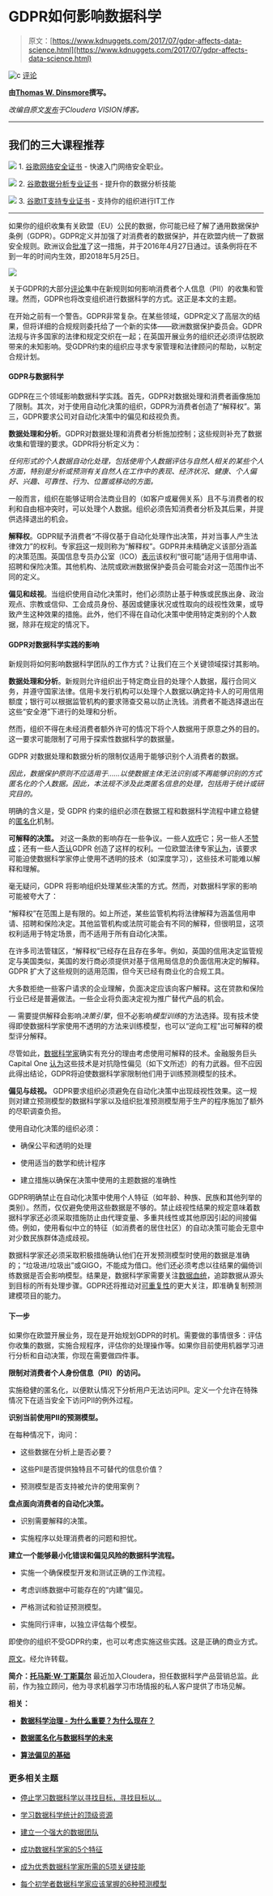 # GDPR如何影响数据科学

> 原文：[https://www.kdnuggets.com/2017/07/gdpr-affects-data-science.html](https://www.kdnuggets.com/2017/07/gdpr-affects-data-science.html)

![c](../Images/3d9c022da2d331bb56691a9617b91b90.png) [评论](#comments)

**由[Thomas W. Dinsmore](https://thomaswdinsmore.com/author/thomaswdinsmore/)撰写。**

*改编自原文[发布](https://vision.cloudera.com/general-data-protection-regulation-gdpr-and-data-science/)于Cloudera VISION博客。*

* * *

## 我们的三大课程推荐

![](../Images/0244c01ba9267c002ef39d4907e0b8fb.png) 1\. [谷歌网络安全证书](https://www.kdnuggets.com/google-cybersecurity) - 快速入门网络安全职业。

![](../Images/e225c49c3c91745821c8c0368bf04711.png) 2\. [谷歌数据分析专业证书](https://www.kdnuggets.com/google-data-analytics) - 提升你的数据分析技能

![](../Images/0244c01ba9267c002ef39d4907e0b8fb.png) 3\. [谷歌IT支持专业证书](https://www.kdnuggets.com/google-itsupport) - 支持你的组织进行IT工作

* * *

如果你的组织收集有关欧盟（EU）公民的数据，你可能已经了解了通用数据保护条例（GDPR）。GDPR定义并加强了对消费者的数据保护，并在欧盟内统一了数据安全规则。欧洲议会[批准](http://www.europarl.europa.eu/news/en/news-room/20160407IPR21776/data-protection-reform-parliament-approves-new-rules-fit-for-the-digital-era)了这一措施，并于2016年4月27日通过。该条例将在不到一年的时间内生效，即2018年5月25日。

![](../Images/a65c2f5273c11593cf004f99d939cc3c.png)

关于GDPR的大部分[评论](http://www.williamfry.com/newsandinsights/news-article/2016/06/08/key-impacts-of-the-eu-general-data-protection-regulation)集中在新规则如何影响消费者个人信息（PII）的收集和管理。然而，GDPR也将改变组织进行数据科学的方式。这正是本文的主题。

在开始之前有一个警告。GDPR非常复杂。在某些领域，GDPR定义了高层次的结果，但将详细的合规规则委托给了一个新的实体——欧洲数据保护委员会。GDPR法规与许多国家的法律和规定交织在一起；在英国开展业务的组织还必须评估脱欧带来的未知影响。受GDPR约束的组织应寻求专家管理和法律顾问的帮助，以制定合规计划。

#### GDPR与数据科学

GDPR在三个领域影响数据科学实践。首先，GDPR对数据处理和消费者画像施加了限制。其次，对于使用自动化决策的组织，GDPR为消费者创造了“解释权”。第三，GDPR要求公司对自动化决策中的偏见和歧视负责。

**数据处理和分析**。GDPR对数据处理和消费者分析施加控制；这些规则补充了数据收集和管理的要求。GDPR将分析定义为：

*任何形式的个人数据自动化处理，包括使用个人数据评估与自然人相关的某些个人方面，特别是分析或预测有关自然人在工作中的表现、经济状况、健康、个人偏好、兴趣、可靠性、行为、位置或移动的方面。*

一般而言，组织在能够证明合法商业目的（如客户或雇佣关系）且不与消费者的权利和自由相冲突时，可以处理个人数据。组织必须告知消费者分析及其后果，并提供选择退出的机会。

**解释权**。GDPR赋予消费者“不得仅基于自动化处理作出决策，并对当事人产生法律效力”的权利。专家[将](https://arxiv.org/abs/1606.08813)这一规则称为“解释权”。GDPR并未精确定义该部分涵盖的决策范围。英国信息专员办公室（ICO）[表示](https://ico.org.uk/media/for-organisations/documents/2013559/big-data-ai-ml-and-data-protection.pdf)该权利“很可能”适用于信用申请、招聘和保险决策。其他机构、法院或欧洲数据保护委员会可能会对这一范围作出不同的定义。

**偏见和歧视**。当组织使用自动化决策时，他们必须防止基于种族或民族出身、政治观点、宗教或信仰、工会成员身份、基因或健康状况或性取向的歧视性效果，或导致产生这种效果的措施。此外，他们不得在自动化决策中使用特定类别的个人数据，除非在规定的情况下。

#### GDPR对数据科学实践的影响

新规则将如何影响数据科学团队的工作方式？让我们在三个关键领域探讨其影响。

**数据处理和分析**。新规则允许组织出于特定商业目的处理个人数据，履行合同义务，并遵守国家法律。信用卡发行机构可以处理个人数据以确定持卡人的可用信用额度；银行可以根据监管机构的要求筛查交易以防止洗钱。消费者不能选择退出在这些“安全港”下进行的处理和分析。

然而，组织不得在未经消费者额外许可的情况下将个人数据用于原意之外的目的。这一要求可能限制了可用于探索性数据科学的数据量。

GDPR 对数据处理和数据分析的限制仅适用于能够识别个人消费者的数据。

*因此，数据保护原则不应适用于……以使数据主体无法识别或不再能够识别的方式匿名化的个人数据。因此，本法规不涉及此类匿名信息的处理，包括用于统计或研究目的。*

明确的含义是，受 GDPR 约束的组织必须在数据工程和数据科学流程中建立稳健的[匿名化](https://en.wikipedia.org/wiki/Data_anonymization)机制。

**可解释的决策。** 对这一条款的影响存在一些争议。一些人[欢呼](https://www.techdirt.com/articles/20160708/11040034922/activists-cheer-eus-right-to-explanation-algorithmic-decisions-how-will-it-work-when-theres-nothing-to-explain.shtml)它；另一些人[不赞成](http://www.techzone360.com/topics/techzone/articles/2017/01/25/429101-eus-right-explanation-harmful-restriction-artificial-intelligence.htm)；还有一些人[否认](https://papers.ssrn.com/sol3/papers.cfm?abstract_id=2903469)GDPR 创造了这样的权利。一位欧盟法律专家[认为](http://privacylawblog.fieldfisher.com/2015/getting-to-know-the-gdpr-part-5-your-big-data-analytics-and-profiling-activities-may-be-seriously-curtailed/)，该要求可能迫使数据科学家停止使用不透明的技术（如深度学习），这些技术可能难以解释和理解。

毫无疑问，GDPR 将影响组织处理某些决策的方式。然而，对数据科学家的影响可能被夸大了：

“解释权”在范围上是有限的。如上所述，某些监管机构将法律解释为涵盖信用申请、招聘和保险决定。其他监管机构或法院可能会有不同的解释，但很明显，这项权利适用于特定场景，而不适用于所有自动化决策。

在许多司法管辖区，“解释权”已经存在且存在多年。例如，英国的信用决定监管规定与美国类似，美国的发行商必须提供对基于信用局信息的负面信用决定的解释。GDPR 扩大了这些规则的适用范围，但今天已经有商业化的合规工具。

大多数拒绝一些客户请求的企业理解，负面决定应该向客户解释。这在贷款和保险行业已经是普遍做法。一些企业将负面决定视为推广替代产品的机会。

— 需要提供解释会影响*决策引擎*，但不必影响*模型训练*的方法选择。现有技术使得即使数据科学家使用不透明的方法来训练模型，也可以“逆向工程”出可解释的模型评分解释。

尽管如此，[数据科学家](http://www.csail.mit.edu/making_computers_explain_themselves)确实有充分的理由考虑使用可解释的技术。金融服务巨头Capital One [认为](https://www.technologyreview.com/s/604122/the-financial-world-wants-to-open-ais-black-boxes/)这些技术是对抗隐性偏见（如下文所述）的有力武器。但不应因此得出结论，GDPR将迫使数据科学家限制他们用于训练预测模型的技术。

**偏见与歧视。** GDPR要求组织必须避免在自动化决策中出现歧视性效果。这一规则对建立预测模型的数据科学家以及组织批准预测模型用于生产的程序施加了额外的尽职调查负担。

使用自动化决策的组织必须：

+   确保公平和透明的处理

+   使用适当的数学和统计程序

+   建立措施以确保在决策中使用的主题数据的准确性

GDPR明确禁止在自动化决策中使用个人特征（如年龄、种族、民族和其他列举的类别）。然而，仅仅避免使用这些数据是不够的。禁止歧视性结果的规定意味着数据科学家还必须采取措施防止由代理变量、多重共线性或其他原因引起的间接偏倚。例如，使用看似中立的特征（如消费者的居住社区）的自动决策可能会无意中对少数民族群体造成歧视。

数据科学家还必须采取积极措施确认他们在开发预测模型时使用的数据是准确的；“垃圾进/垃圾出”或GIGO，不能成为借口。他们还必须考虑以往结果的偏倚训练数据是否会影响模型。结果是，数据科学家需要关注[数据血统](https://en.wikipedia.org/wiki/Data_lineage)，追踪数据从源头到目标的所有处理步骤。GDPR还将推动对[可重复性](https://en.wikipedia.org/wiki/Reproducibility)的更大关注，即准确复制预测建模项目的能力。

#### 下一步

如果你在欧盟开展业务，现在是开始规划GDPR的时机。需要做的事情很多：评估你收集的数据，实施合规程序，评估你的处理操作等。如果你目前使用机器学习进行分析和自动决策，你现在需要做四件事。

**限制对消费者个人身份信息（PII）的访问。**

实施稳健的匿名化，以便默认情况下分析用户无法访问PII。定义一个允许在特殊情况下在适当安全下访问PII的例外过程。

**识别当前使用PII的预测模型。**

在每种情况下，询问：

+   这些数据在分析上是否必要？

+   这些PII是否提供独特且不可替代的信息价值？

+   预测模型是否支持被允许的使用案例？

**盘点面向消费者的自动化决策。**

+   识别需要解释的决策。

+   实施程序以处理消费者的问题和担忧。

**建立一个能够最小化错误和偏见风险的数据科学流程。**

+   实施一个确保模型开发和测试正确的工作流程。

+   考虑训练数据中可能存在的“内建”偏见。

+   严格测试和验证预测模型。

+   实施同行评审，以独立评估每个模型。

即使你的组织不受GDPR约束，也可以考虑实施这些实践。这是正确的商业方式。

[原文](https://thomaswdinsmore.com/2017/07/17/how-gdpr-affects-data-science/)。经允许转载。

**简介：[托马斯·W·丁斯莫尔](https://thomaswdinsmore.com/)** 最近加入Cloudera，担任数据科学产品营销总监。此前，作为独立顾问，他为寻求机器学习市场情报的私人客户提供了市场见解。

**相关：**

+   [**数据科学治理 - 为什么重要？为什么现在？**](/2017/07/data-science-governance.html)

+   [**数据匿名化与数据科学的未来**](/2017/04/anonymization-future-data-science.html)

+   [**算法偏见的基础**](/2016/11/foundations-algorithmic-bias.html)

### 更多相关主题

+   [停止学习数据科学以寻找目标，寻找目标以…](https://www.kdnuggets.com/2021/12/stop-learning-data-science-find-purpose.html)

+   [学习数据科学统计的顶级资源](https://www.kdnuggets.com/2021/12/springboard-top-resources-learn-data-science-statistics.html)

+   [建立一个强大的数据团队](https://www.kdnuggets.com/2021/12/build-solid-data-team.html)

+   [成功数据科学家的5个特征](https://www.kdnuggets.com/2021/12/5-characteristics-successful-data-scientist.html)

+   [成为优秀数据科学家所需的5项关键技能](https://www.kdnuggets.com/2021/12/5-key-skills-needed-become-great-data-scientist.html)

+   [每个初学者数据科学家应该掌握的6种预测模型](https://www.kdnuggets.com/2021/12/6-predictive-models-every-beginner-data-scientist-master.html)

